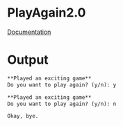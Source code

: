# PlayAgain2.0

[Documentation](../../../docs/Chapter2/PlayAgain/PlayAgain2.0)

# Output

```txt
**Played an exciting game**
Do you want to play again? (y/n): y

**Played an exciting game**
Do you want to play again? (y/n): n

Okay, bye.
```